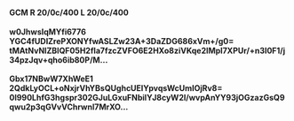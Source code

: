 #### GCM R 20/0c/400 L 20/0c/400
**w0JhwsIqMYfi6776**<br/>**YGC4fUDIZrePXONYfwASLZw23A+3DaZDG686xVm+/g0=**<br/>**tMAtNvNIZBlQF05H2fIa7fzcZVFO6E2HXo8ziVKqe2IMpI7XPUr/+n3I0F1/j34pzJqv+qho6ib80P/M...**<br/><br/>
**Gbx17NBwW7XhWeE1**<br/>**2QdkLyOCL+oNxjrVhYBsQUghcUEIYpvqsWcUmIOjRv8=**<br/>**0l990LhfG3hgspr302GJuLGxuFNbilYJ8cyW2l/wvpAnYY93jOGzazGsQ9qwu2p3qGVvVChrwnI7MrXO...**